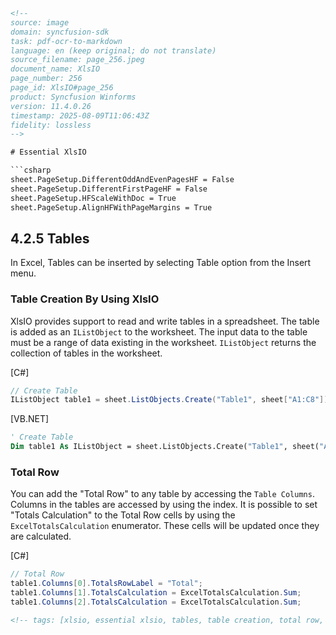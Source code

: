 ```html
<!-- 
source: image
domain: syncfusion-sdk
task: pdf-ocr-to-markdown
language: en (keep original; do not translate)
source_filename: page_256.jpeg
document_name: XlsIO
page_number: 256
page_id: XlsIO#page_256
product: Syncfusion Winforms
version: 11.4.0.26
timestamp: 2025-08-09T11:06:43Z
fidelity: lossless
-->

# Essential XlsIO

```csharp
sheet.PageSetup.DifferentOddAndEvenPagesHF = False
sheet.PageSetup.DifferentFirstPageHF = False
sheet.PageSetup.HFScaleWithDoc = True
sheet.PageSetup.AlignHFWithPageMargins = True
```

## 4.2.5 Tables

In Excel, Tables can be inserted by selecting Table option from the Insert menu.

### Table Creation By Using XlsIO

XlsIO provides support to read and write tables in a spreadsheet. The table is added as an `IListObject` to the worksheet. The input data to the table must be a range of data existing in the worksheet. `IListObject` returns the collection of tables in the worksheet.

[C#]

```csharp
// Create Table
IListObject table1 = sheet.ListObjects.Create("Table1", sheet["A1:C8"]);
```

[VB.NET]

```vb
' Create Table
Dim table1 As IListObject = sheet.ListObjects.Create("Table1", sheet("A1:C8"))
```

### Total Row

You can add the "Total Row" to any table by accessing the `Table Columns`. Columns in the tables are accessed by using the index. It is possible to set "Totals Calculation" to the Total Row cells by using the `ExcelTotalsCalculation` enumerator. These cells will be updated once they are calculated.

[C#]

```csharp
// Total Row
table1.Columns[0].TotalsRowLabel = "Total";
table1.Columns[1].TotalsCalculation = ExcelTotalsCalculation.Sum;
table1.Columns[2].TotalsCalculation = ExcelTotalsCalculation.Sum;
```
```html
<!-- tags: [xlsio, essential xlsio, tables, table creation, total row, winforms, syncfusion] keywords: [essentialxlsio, table, totalscalculation, listobject, excel, tables, total row, xlsio api, winforms controls] -->
```